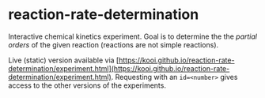 # reaction-rate-determination

Interactive chemical kinetics experiment. Goal is to determine the the _partial orders_ of the given reaction (reactions are not simple reactions).

Live (static) version available via [https://kooi.github.io/reaction-rate-determination/experiment.html](https://kooi.github.io/reaction-rate-determination/experiment.html).
Requesting with an `id=<number>` gives access to the other versions of the experiments.
